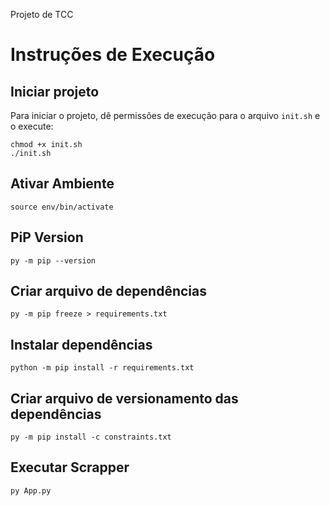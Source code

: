 Projeto de TCC

# Instruções de Execução

## Iniciar projeto
Para iniciar o projeto, dê permissões de execução para o arquivo `init.sh` e o execute:

    chmod +x init.sh
    ./init.sh

## Ativar Ambiente
    source env/bin/activate

## PiP Version
    py -m pip --version

## Criar arquivo de dependências
    py -m pip freeze > requirements.txt

## Instalar dependências
    python -m pip install -r requirements.txt

## Criar arquivo de versionamento das dependências
    py -m pip install -c constraints.txt

## Executar Scrapper
    py App.py
